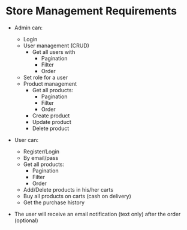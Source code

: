 # Store Management Requirements
- Admin can:
    - Login
    - User management (CRUD)
        - Get all users with
            - Pagination
            - Filter
            - Order
    - Set role for a user
    - Product management
        - Get all products:
            - Pagination
            - Filter
            - Order
        - Create product
        - Update product
        - Delete product
- User can:
    - Register/Login
    - By email/pass
    - Get all products:
        - Pagination
        - Filter
        - Order
    - Add/Delete products in his/her carts
    - Buy all products on carts (cash on delivery)
    - Get the purchase history

- The user will receive an email notification (text only) after the order (optional)
